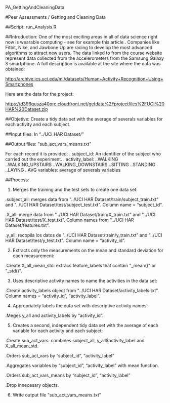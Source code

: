 PA_GettingAndCleaningData

#Peer Assessments / Getting and Cleaning Data

##Script: 
run_Analysis.R

##Introduction:
One of the most exciting areas in all of data science right now is wearable computing - see for example this article . Companies like Fitbit, Nike, and Jawbone Up are racing to develop the most advanced algorithms to attract new users. The data linked to from the course website represent data collected from the accelerometers from the Samsung Galaxy S smartphone. A full description is available at the site where the data was obtained: 

http://archive.ics.uci.edu/ml/datasets/Human+Activity+Recognition+Using+Smartphones 

Here are the data for the project: 

https://d396qusza40orc.cloudfront.net/getdata%2Fprojectfiles%2FUCI%20HAR%20Dataset.zip 

##Objetive: 
Create a tidy data set with the average of severals variables for each activity and each subject.

##Input files:
In “../UCI HAR Dataset/”

##Output files:
"sub_act_vars_means.txt"

For each record it is provided:
. subject_id: An identifier of the subject who carried out the experiment.
. activity_label:
..WALKING
..WALKING_UPSTAIRS
..WALKING_DOWNSTAIRS
..SITTING
..STANDING
..LAYING
. AVG variables: average of severals variables

##Process:
1.	Merges the training and the test sets to create one data set:

.subject_all: merges data from "../UCI HAR Dataset/train/subject_train.txt” and "../UCI HAR Dataset/test/subject_test.txt".
Column name = “subject_id”.
 
.X_all: merge data from "../UCI HAR Dataset/train/X_train.txt” and "../UCI HAR Dataset/test/X_test.txt".
Column names from "../UCI HAR Dataset/features.txt".

.y_all: recopila los datos de "../UCI HAR Dataset/train/y_train.txt” and "../UCI HAR Dataset/test/y_test.txt".
Column name = “activity_id”.

2.	Extracts only the measurements on the mean and standard deviation for each measurement:

.Create X_all_mean_std: extracs feature_labels that contain "_mean()" or "_std()".

3.	Uses descriptive activity names to name the activities in the data set:

.Create activity_labels object from "../UCI HAR Dataset/activity_labels.txt".
Column names = “activity_id”, “activity_label”.

4.	Appropriately labels the data set with descriptive activity names:

.Meges y_all and activity_labels by “activity_id”.
 
5.	Creates a second, independent tidy data set with the average of each variable for each activity and each subject:

.Create sub_act_vars: combines subject_all, y_all$activity_label and X_all_mean_std.

.Orders sub_act_vars by “subject_id”, “activity_label”

.Aggregates variables by “subject_id”, “activity_label” with mean function.

.Orders sub_act_vars_means by “subject_id”, “activity_label”

.Drop innecesary objects.

6. Write output file "sub_act_vars_means.txt"
